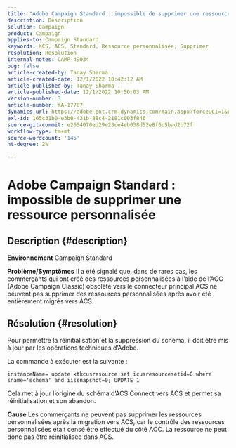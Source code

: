 ```yaml
---
title: "Adobe Campaign Standard : impossible de supprimer une ressource personnalisée"
description: Description
solution: Campaign
product: Campaign
applies-to: Campaign Standard
keywords: KCS, ACS, Standard, Ressource personnalisée, Supprimer
resolution: Resolution
internal-notes: CAMP-49034
bug: false
article-created-by: Tanay Sharma .
article-created-date: 12/1/2022 10:42:12 AM
article-published-by: Tanay Sharma .
article-published-date: 12/1/2022 10:50:03 AM
version-number: 3
article-number: KA-17787
dynamics-url: https://adobe-ent.crm.dynamics.com/main.aspx?forceUCI=1&pagetype=entityrecord&etn=knowledgearticle&id=45b12fca-6471-ed11-9562-6045bd006239
exl-id: 165c31b0-e3b0-431b-88c4-2181c003f846
source-git-commit: e2654070ed29e23ce4eb038d52e8f6c5bad2b72f
workflow-type: tm+mt
source-wordcount: '145'
ht-degree: 2%

---
```


# Adobe Campaign Standard : impossible de supprimer une ressource personnalisée

## Description {#description}

<b>Environnement</b>
Campaign Standard


<b>Problème/Symptômes</b>
Il a été signalé que, dans de rares cas, les commerçants qui ont créé des ressources personnalisées à l’aide de l’ACC (Adobe Campaign Classic) obsolète vers le connecteur principal ACS ne peuvent pas supprimer des ressources personnalisées après avoir été entièrement migrés vers ACS.


## Résolution {#resolution}


Pour permettre la réinitialisation et la suppression du schéma, il doit être mis à jour par les opérations techniques d’Adobe.

La commande à exécuter est la suivante :

`instanceName= update xtkcusresource set icusresourcesetid=0 where sname='schema' and iissnapshot=0; UPDATE 1`

Cela met à jour l’origine du schéma d’ACS Connect vers ACS et permet sa réinitialisation et son abandon.


<b>Cause</b>
Les commerçants ne peuvent pas supprimer les ressources personnalisées après la migration vers ACS, car le contrôle des ressources personnalisées était censé être effectué du côté ACC. La ressource ne peut donc pas être réinitialisée dans ACS.
